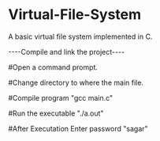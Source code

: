 # Virtual-File-System
A basic virtual file system implemented in C.

----Compile and link the project----

#Open a command prompt.

#Change directory to where the main file.

#Compile program
    "gcc main.c"

#Run the executable
 	"./a.out"

#After Executation Enter password
	"sagar"